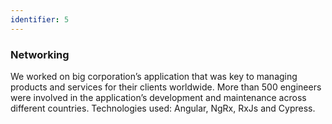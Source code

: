 ```yaml
---
identifier: 5
---
```


### Networking

We worked on big corporation’s application that was key to managing products and services for their clients worldwide. More than 500 engineers were involved in the application’s development and maintenance across different countries. Technologies used: Angular, NgRx, RxJs and Cypress.
